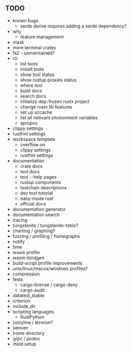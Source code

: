 ## TODO

- known bugs
  - serde derive requires adding a serde dependency?
- why
  - feature management
- xtask
- more terminal crates
- fs2 - unmaintained?
- cli
  - list tools
  - install tools
  - show tool status
  - show rustup proxies status
  - where tool
  - build docs
  - search docs
  - initialize dep-frozen rustx project
  - change rustx lib features
  - set up sccache
  - list all relevant environment variables
  - apropos
- clippy settings
- rustfmt settings
- workspace template
  - overflow on
  - clippy settings
  - rustfmt settings
- documentation
  - crate docs
  - tool docs
  - tool --help pages
  - rustup components
  - toolchain descriptions
  - dev tool tutorial
  - easy-mode rust
  - official docs
- documentation generator
- documentation search
- tracing
- tungstenite / tungstenite-tokio?
- charting / graphing?
- fuzzing / profiling / flamegraphs
- notify
- time
- wasm profile
- wasm-bindgen
- build-script profile improvements
- unix/linux/macos/windows profiles?
- compression
- tests
  - cargo-license / cargo-deny
  - cargo-audit
- datatest_stable
- criterion
- include_dir
- scripting languages
  - RustPython
- rustyline / termion?
- semver
- home directory
- grpc / protoc
- mold setup
